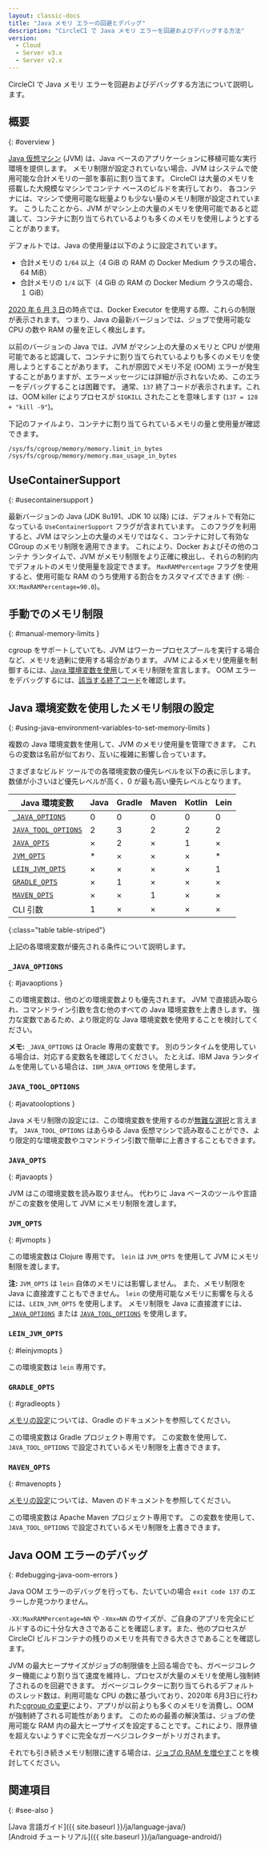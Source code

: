 ```yaml
---
layout: classic-docs
title: "Java メモリ エラーの回避とデバッグ"
description: "CircleCI で Java メモリ エラーを回避およびデバッグする方法"
version:
  - Cloud
  - Server v3.x
  - Server v2.x
---
```


CircleCI で Java メモリ エラーを回避およびデバッグする方法について説明します。

## 概要
{: #overview }

[Java 仮想マシン](https://ja.wikipedia.org/wiki/Java仮想マシン) (JVM) は、Java ベースのアプリケーションに移植可能な実行環境を提供します。 メモリ制限が設定されていない場合、JVM はシステムで使用可能な合計メモリの一部を事前に割り当てます。 CircleCI は大量のメモリを搭載した大規模なマシンでコンテナ ベースのビルドを実行しており、 各コンテナには、マシンで使用可能な総量よりも少ない量のメモリ制限が設定されています。 こうしたことから、JVM がマシン上の大量のメモリを使用可能であると認識して、コンテナに割り当てられているよりも多くのメモリを使用しようとすることがあります。

デフォルトでは、Java の使用量は以下のように設定されています。
- 合計メモリの `1/64` 以上（4 GiB の RAM の Docker Medium クラスの場合、64 MiB）
- 合計メモリの `1/4` 以下（4 GiB の RAM の Docker Medium クラスの場合、１ GiB）

[2020 年 6 月 3 日](https://circleci.com/changelog/#container-cgroup-limits-now-visible-inside-the-docker-executor)の時点では、Docker Executor を使用する際、これらの制限が表示されます。 つまり、Java の最新バージョンでは、ジョブで使用可能な CPU の数や RAM の量を正しく検出します。

以前のバージョンの Java では、JVM がマシン上の大量のメモリと CPU が使用可能であると認識して、コンテナに割り当てられているよりも多くのメモリを使用しようとすることがあります。 これが原因でメモリ不足 (OOM) エラーが発生することがありますが、エラーメッセージには詳細が示されないため、このエラーをデバッグすることは困難です。 通常、`137` 終了コードが表示されます。これは、OOM killer によりプロセスが `SIGKILL` されたことを意味します (`137 = 128 + "kill -9"`)。

下記のファイルより、コンテナに割り当てられているメモリの量と使用量が確認できます。
```
/sys/fs/cgroup/memory/memory.limit_in_bytes
/sys/fs/cgroup/memory/memory.max_usage_in_bytes
```


## UseContainerSupport
{: #usecontainersupport }

最新バージョンの Java (JDK 8u191、JDK 10 以降) には、デフォルトで有効になっている `UseContainerSupport` フラグが含まれています。 このフラグを利用すると、JVM はマシン上の大量のメモリではなく、コンテナに対して有効な CGroup のメモリ制限を適用できます。 これにより、Docker およびその他のコンテナ ランタイムで、JVM がメモリ制限をより正確に検出し、それらの制約内でデフォルトのメモリ使用量を設定できます。 `MaxRAMPercentage` フラグを使用すると、使用可能な RAM のうち使用する割合をカスタマイズできます (例: `-XX:MaxRAMPercentage=90.0`)。

## 手動でのメモリ制限
{: #manual-memory-limits }

cgroup をサポートしていても、JVM はワーカープロセスプールを実行する場合など、メモリを過剰に使用する場合があります。 JVM によるメモリ使用量を制御するには、[Java 環境変数を使用](#using-java-environment-variables-to-set-memory-limits)してメモリ制限を宣言します。 OOM エラーをデバッグするには、[該当する終了コード](#debugging-java-oom-errors)を確認します。

## Java 環境変数を使用したメモリ制限の設定
{: #using-java-environment-variables-to-set-memory-limits }

複数の Java 環境変数を使用して、JVM のメモリ使用量を管理できます。 これらの変数は名前が似ており、互いに複雑に影響し合っています。

さまざまなビルド ツールでの各環境変数の優先レベルを以下の表に示します。 数値が小さいほど優先レベルが高く、0 が最も高い優先レベルとなります。

| Java 環境変数                                 | Java | Gradle | Maven | Kotlin | Lein |
| ----------------------------------------- | ---- | ------ | ----- | ------ | ---- |
| [`_JAVA_OPTIONS`](#_java_options)         | 0    | 0      | 0     | 0      | 0    |
| [`JAVA_TOOL_OPTIONS`](#java_tool_options) | 2    | 3      | 2     | 2      | 2    |
| [`JAVA_OPTS`](#java_opts)                 | ×    | 2      | ×     | 1      | ×    |
| [`JVM_OPTS`](#jvm_opts)                   | *    | ×      | ×     | ×      | *    |
| [`LEIN_JVM_OPTS`](#lein_jvm_opts)         | ×    | ×      | ×     | ×      | 1    |
| [`GRADLE_OPTS`](#gradle_opts)             | ×    | 1      | ×     | ×      | ×    |
| [`MAVEN_OPTS`](#maven_opts)               | ×    | ×      | 1     | ×      | ×    |
| CLI 引数                                    | 1    | ×      | ×     | ×      | ×    |
{:class="table table-striped"}

上記の各環境変数が優先される条件について説明します。

### `_JAVA_OPTIONS`
{: #javaoptions }

この環境変数は、他のどの環境変数よりも優先されます。 JVM で直接読み取られ、コマンドライン引数を含む他のすべての Java 環境変数を上書きします。 強力な変数であるため、より限定的な Java 環境変数を使用することを検討してください。

**メモ:** `_JAVA_OPTIONS` は Oracle 専用の変数です。 別のランタイムを使用している場合は、対応する変数名を確認してください。 たとえば、IBM Java ランタイムを使用している場合は、`IBM_JAVA_OPTIONS` を使用します。

### `JAVA_TOOL_OPTIONS`
{: #javatooloptions }

Java メモリ制限の設定には、この環境変数を使用するのが[無難な選択](https://docs.oracle.com/javase/8/docs/platform/jvmti/jvmti.html#tooloptions)と言えます。 `JAVA_TOOL_OPTIONS` はあらゆる Java 仮想マシンで読み取ることができ、より限定的な環境変数やコマンドライン引数で簡単に上書きすることもできます。

### `JAVA_OPTS`
{: #javaopts }

JVM はこの環境変数を読み取りません。 代わりに Java ベースのツールや言語がこの変数を使用して JVM にメモリ制限を渡します。

### `JVM_OPTS`
{: #jvmopts }

この環境変数は Clojure 専用です。 `lein` は `JVM_OPTS` を使用して JVM にメモリ制限を渡します。

**注:** `JVM_OPTS` は `lein` 自体のメモリには影響しません。 また、メモリ制限を Java に直接渡すこともできません。 `lein` の使用可能なメモリに影響を与えるには、`LEIN_JVM_OPTS` を使用します。 メモリ制限を Java に直接渡すには、[`_JAVA_OPTIONS`](#_java_options) または [`JAVA_TOOL_OPTIONS`](#java_tool_options) を使用します。

### `LEIN_JVM_OPTS`
{: #leinjvmopts }

この環境変数は `lein` 専用です。

### `GRADLE_OPTS`
{: #gradleopts }

[メモリの設定](https://docs.gradle.org/current/userguide/build_environment.html#sec:configuring_jvm_memory)については、Gradle のドキュメントを参照してください。

この環境変数は Gradle プロジェクト専用です。 この変数を使用して、`JAVA_TOOL_OPTIONS` で設定されているメモリ制限を上書きできます。

### `MAVEN_OPTS`
{: #mavenopts }

[メモリの設定](http://maven.apache.org/configure.html)については、Maven のドキュメントを参照してください。

この環境変数は Apache Maven プロジェクト専用です。 この変数を使用して、`JAVA_TOOL_OPTIONS` で設定されているメモリ制限を上書きできます。

## Java OOM エラーのデバッグ
{: #debugging-java-oom-errors }

Java OOM エラーのデバッグを行っても、たいていの場合 `exit code 137` のエラーしか見つかりません。

`-XX:MaxRAMPercentage=NN` や `-Xmx=NN` のサイズが、ご自身のアプリを完全にビルドするのに十分な大きさであることを確認します。また、他のプロセスが CircleCI ビルドコンテナの残りのメモリを共有できる大きさであることを確認します。

JVM の最大ヒープサイズがジョブの制限値を上回る場合でも、ガベージコレクター機能により割り当て速度を維持し、プロセスが大量のメモリを使用し強制終了されるのを回避できます。 ガベージコレクターに割り当てられるデフォルトのスレッド数は、利用可能な CPU の数に基づいており、2020年 6月3日に行われた[cgroup の変更](https://circleci.com/changelog/#container-cgroup-limits-now-visible-inside-the-docker-executor)により、アプリが以前よりも多くのメモリを消費し、OOM が強制終了される可能性があります。 このための最善の解決策は、ジョブの使用可能な RAM 内の最大ヒープサイズを設定することです。これにより、限界値を超えないようすぐに完全なガーベジコレクターがトリガされます。

それでも引き続きメモリ制限に達する場合は、[ジョブの RAM を増やす]({{site.baseurl}}/ja/configuration-reference/#resource_class)ことを検討してください。

## 関連項目
{: #see-also }

[Java 言語ガイド]({{ site.baseurl }}/ja/language-java/)<br> [Android チュートリアル]({{ site.baseurl }}/ja/language-android/)
